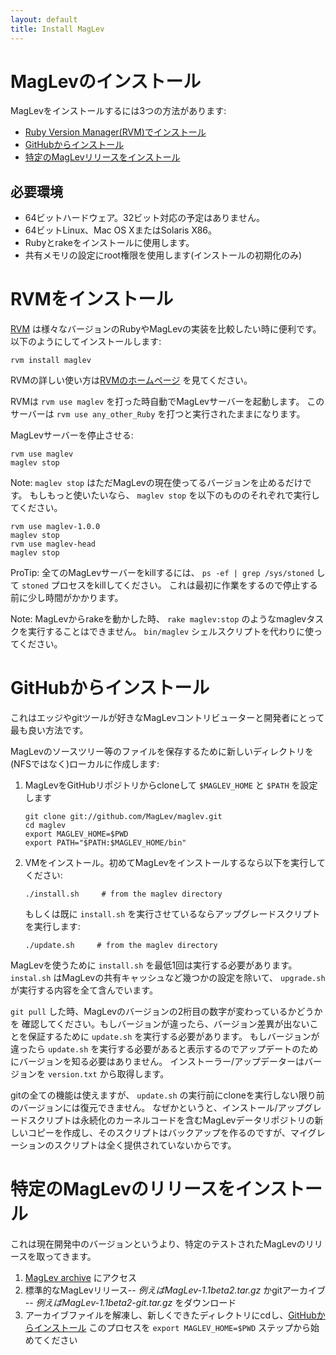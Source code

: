 ```yaml
---
layout: default
title: Install MagLev
---
```

# MagLevのインストール

MagLevをインストールするには3つの方法があります:

* [Ruby Version Manager(RVM)でインストール](#install_with_ruby_version_manager)
* [GitHubからインストール](#install_from_github)
* [特定のMagLevリリースをインストール](#install_a_specific_maglev_release)

## 必要環境

* 64ビットハードウェア。32ビット対応の予定はありません。
* 64ビットLinux、Mac OS XまたはSolaris X86。
* Rubyとrakeをインストールに使用します。
* 共有メモリの設定にroot権限を使用します(インストールの初期化のみ)

# RVMをインストール

[RVM](http://rvm.beginrescueend.com) は様々なバージョンのRubyやMagLevの実装を比較したい時に便利です。
以下のようにしてインストールします:

    rvm install maglev

RVMの詳しい使い方は[RVMのホームページ](http://rvm.beginrescueend.com) を見てください。

RVMは `rvm use maglev` を打った時自動でMagLevサーバーを起動します。
このサーバーは `rvm use any_other_Ruby` を打つと実行されたままになります。

MagLevサーバーを停止させる:

    rvm use maglev
    maglev stop

Note: `maglev stop` はただMagLevの現在使ってるバージョンを止めるだけです。
もしもっと使いたいなら、 `maglev stop` を以下のもののそれぞれで実行してください。

    rvm use maglev-1.0.0
    maglev stop
    rvm use maglev-head
    maglev stop

ProTip: 全てのMagLevサーバーをkillするには、 `ps -ef | grep /sys/stoned` して `stoned` プロセスをkillしてください。
これは最初に作業をするので停止する前に少し時間がかかります。

Note: MagLevからrakeを動かした時、 `rake maglev:stop` のようなmaglevタスクを実行することはできません。
`bin/maglev` シェルスクリプトを代わりに使ってください。

# GitHubからインストール

これはエッジやgitツールが好きなMagLevコントリビューターと開発者にとって最も良い方法です。

MagLevのソースツリー等のファイルを保存するために新しいディレクトリを(NFSではなく)ローカルに作成します:

1. MagLevをGitHubリポジトリからcloneして `$MAGLEV_HOME` と `$PATH` を設定します

       git clone git://github.com/MagLev/maglev.git
       cd maglev
       export MAGLEV_HOME=$PWD
       export PATH="$PATH:$MAGLEV_HOME/bin"
       
2. VMをインストール。初めてMagLevをインストールするなら以下を実行してください:

       ./install.sh     # from the maglev directory

   もしくは既に `install.sh` を実行させているならアップグレードスクリプトを実行します:

       ./update.sh     # from the maglev directory

MagLevを使うために `install.sh` を最低1回は実行する必要があります。 `instal.sh`
はMagLevの共有キャッシュなど幾つかの設定を除いて、 `upgrade.sh` が実行する内容を全て含んでいます。

`git pull` した時、MagLevのバージョンの2桁目の数字が変わっているかどうかを
確認してください。もしバージョンが違ったら、バージョン差異が出ないことを保証するために `update.sh` を実行する必要があります。
もしバージョンが違ったら `update.sh` を実行する必要があると表示するのでアップデートのためにバージョンを知る必要はありません。
インストーラー/アップデーターはバージョンを `version.txt` から取得します。

gitの全ての機能は使えますが、 `update.sh` の実行前にcloneを実行しない限り前のバージョンには復元できません。
なぜかというと、インストール/アップグレードスクリプトは永続化のカーネルコードを含むMagLevデータリポジトリの新しいコピーを作成し、そのスクリプトはバックアップを作るのですが、マイグレーションのスクリプトは全く提供されていないからです。


# 特定のMagLevのリリースをインストール

これは現在開発中のバージョンというより、特定のテストされたMagLevのリリースを取ってきます。

1. [MagLev archive](http://glass-downloads.gemstone.com/maglev/) にアクセス
2. 標準的なMagLevリリース-- *例えばMagLev-1.1beta2.tar.gz* かgitアーカイブ -- *例えばMagLev-1.1beta2-git.tar.gz* をダウンロード
3. アーカイブファイルを解凍し、新しくできたディレクトリにcdし、[GitHubからインストール](#install_from_github) このプロセスを `export MAGLEV_HOME=$PWD` ステップから始めてください 


